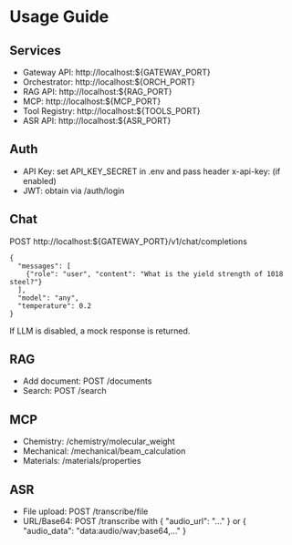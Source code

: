 # Usage Guide

## Services

- Gateway API: http://localhost:${GATEWAY_PORT}
- Orchestrator: http://localhost:${ORCH_PORT}
- RAG API: http://localhost:${RAG_PORT}
- MCP: http://localhost:${MCP_PORT}
- Tool Registry: http://localhost:${TOOLS_PORT}
- ASR API: http://localhost:${ASR_PORT}

## Auth

- API Key: set API_KEY_SECRET in .env and pass header x-api-key: <key> (if enabled)
- JWT: obtain via /auth/login

## Chat

POST http://localhost:${GATEWAY_PORT}/v1/chat/completions

```
{
  "messages": [
    {"role": "user", "content": "What is the yield strength of 1018 steel?"}
  ],
  "model": "any",
  "temperature": 0.2
}
```

If LLM is disabled, a mock response is returned.

## RAG

- Add document: POST /documents
- Search: POST /search

## MCP

- Chemistry: /chemistry/molecular_weight
- Mechanical: /mechanical/beam_calculation
- Materials: /materials/properties

## ASR

- File upload: POST /transcribe/file
- URL/Base64: POST /transcribe with { "audio_url": "..." } or { "audio_data": "data:audio/wav;base64,..." }


